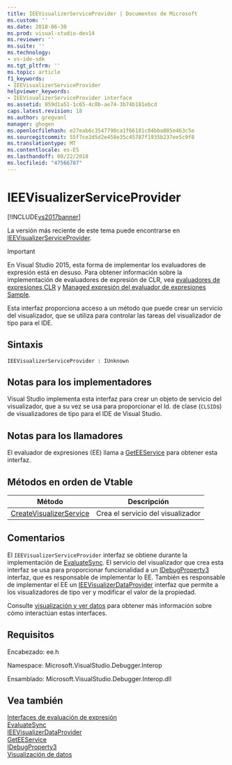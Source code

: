 ```yaml
---
title: IEEVisualizerServiceProvider | Documentos de Microsoft
ms.custom: ''
ms.date: 2018-06-30
ms.prod: visual-studio-dev14
ms.reviewer: ''
ms.suite: ''
ms.technology:
- vs-ide-sdk
ms.tgt_pltfrm: ''
ms.topic: article
f1_keywords:
- IEEVisualizerServiceProvider
helpviewer_keywords:
- IEEVisualizerServiceProvider interface
ms.assetid: 859d1a51-1c65-4c8b-ae74-3b74b181ebcd
caps.latest.revision: 18
ms.author: gregvanl
manager: ghogen
ms.openlocfilehash: e27eab6c3547790ca1f66181c04bba085e463c5e
ms.sourcegitcommit: 55f7ce2d5d2e458e35c45787f1935b237ee5c9f8
ms.translationtype: MT
ms.contentlocale: es-ES
ms.lasthandoff: 08/22/2018
ms.locfileid: "47566787"
---
```

# <a name="ieevisualizerserviceprovider"></a>IEEVisualizerServiceProvider
[!INCLUDE[vs2017banner](../../../includes/vs2017banner.md)]

La versión más reciente de este tema puede encontrarse en [IEEVisualizerServiceProvider](https://docs.microsoft.com/visualstudio/extensibility/debugger/reference/ieevisualizerserviceprovider).  
  
> [!IMPORTANT]
>  En Visual Studio 2015, esta forma de implementar los evaluadores de expresión está en desuso. Para obtener información sobre la implementación de evaluadores de expresión de CLR, vea [evaluadores de expresiones CLR](https://github.com/Microsoft/ConcordExtensibilitySamples/wiki/CLR-Expression-Evaluators) y [Managed expresión del evaluador de expresiones Sample](https://github.com/Microsoft/ConcordExtensibilitySamples/wiki/Managed-Expression-Evaluator-Sample).  
  
 Esta interfaz proporciona acceso a un método que puede crear un servicio del visualizador, que se utiliza para controlar las tareas del visualizador de tipo para el IDE.  
  
## <a name="syntax"></a>Sintaxis  
  
```  
IEEVisualizerServiceProvider : IUnknown  
```  
  
## <a name="notes-for-implementers"></a>Notas para los implementadores  
 Visual Studio implementa esta interfaz para crear un objeto de servicio del visualizador, que a su vez se usa para proporcionar el Id. de clase (`CLSID`s) de visualizadores de tipo para el IDE de Visual Studio.  
  
## <a name="notes-for-callers"></a>Notas para los llamadores  
 El evaluador de expresiones (EE) llama a [GetEEService](../../../extensibility/debugger/reference/idebugbinder3-geteeservice.md) para obtener esta interfaz.  
  
## <a name="methods-in-vtable-order"></a>Métodos en orden de Vtable  
  
|Método|Descripción|  
|------------|-----------------|  
|[CreateVisualizerService](../../../extensibility/debugger/reference/ieevisualizerserviceprovider-createvisualizerservice.md)|Crea el servicio del visualizador|  
  
## <a name="remarks"></a>Comentarios  
 El `IEEVisualizerServiceProvider` interfaz se obtiene durante la implementación de [EvaluateSync](../../../extensibility/debugger/reference/idebugparsedexpression-evaluatesync.md). El servicio del visualizador que crea esta interfaz se usa para proporcionar funcionalidad a un [IDebugProperty3](../../../extensibility/debugger/reference/idebugproperty3.md) interfaz, que es responsable de implementar lo EE. También es responsable de implementar el EE un [IEEVisualizerDataProvider](../../../extensibility/debugger/reference/ieevisualizerdataprovider.md) interfaz que permite a los visualizadores de tipo ver y modificar el valor de la propiedad.  
  
 Consulte [visualización y ver datos](../../../extensibility/debugger/visualizing-and-viewing-data.md) para obtener más información sobre cómo interactúan estas interfaces.  
  
## <a name="requirements"></a>Requisitos  
 Encabezado: ee.h  
  
 Namespace: Microsoft.VisualStudio.Debugger.Interop  
  
 Ensamblado: Microsoft.VisualStudio.Debugger.Interop.dll  
  
## <a name="see-also"></a>Vea también  
 [Interfaces de evaluación de expresión](../../../extensibility/debugger/reference/expression-evaluation-interfaces.md)   
 [EvaluateSync](../../../extensibility/debugger/reference/idebugparsedexpression-evaluatesync.md)   
 [IEEVisualizerDataProvider](../../../extensibility/debugger/reference/ieevisualizerdataprovider.md)   
 [GetEEService](../../../extensibility/debugger/reference/idebugbinder3-geteeservice.md)   
 [IDebugProperty3](../../../extensibility/debugger/reference/idebugproperty3.md)   
 [Visualización de datos](../../../extensibility/debugger/visualizing-and-viewing-data.md)


